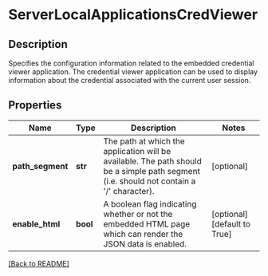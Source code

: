 # ServerLocalApplicationsCredViewer

## Description

Specifies the configuration information related to the embedded credential viewer application. The credential viewer application can be used to display information about the credential associated with the current user session.  

## Properties

Name | Type | Description | Notes
------------ | ------------- | ------------- | -------------
**path\_segment** | **str** | The path at which the application will be available. The path should be a simple path segment (i.e. should not contain a &#39;/&#39; character).  | [optional] 
**enable\_html** | **bool** | A boolean flag indicating whether or not the embedded HTML page which can render the JSON data is enabled.  | [optional] [default to True]

[[Back to README]](../README.md)



